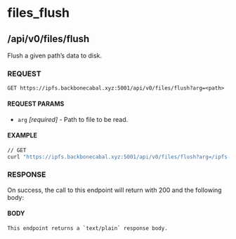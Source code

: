 # files_flush

## /api/v0/files/flush

Flush a given path’s data to disk.

### REQUEST

`GET https://ipfs.backbonecabal.xyz:5001/api/v0/files/flush?arg=<path>`

#### REQUEST PARAMS
- `arg` _[required]_ - Path to file to be read.

#### EXAMPLE
```bash
// GET
curl "https://ipfs.backbonecabal.xyz:5001/api/v0/files/flush?arg=/ipfs-docs-example"
```

### RESPONSE

On success, the call to this endpoint will return with 200 and the following body:

#### BODY
```
This endpoint returns a `text/plain` response body.
```